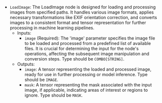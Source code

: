 - `LoadImage`: The LoadImage node is designed for loading and processing images from specified paths. It handles various image formats, applies necessary transformations like EXIF orientation correction, and converts images to a consistent format and tensor representation for further processing in machine learning pipelines.
    - Inputs:
        - `image` (Required): The 'image' parameter specifies the image file to be loaded and processed from a predefined list of available files. It is crucial for determining the input for the node's operations, affecting the subsequent image manipulation and conversion steps. Type should be `COMBO[STRING]`.
    - Outputs:
        - `image`: A tensor representing the loaded and processed image, ready for use in further processing or model inference. Type should be `IMAGE`.
        - `mask`: A tensor representing the mask associated with the input image, if applicable, indicating areas of interest or regions to ignore. Type should be `MASK`.
